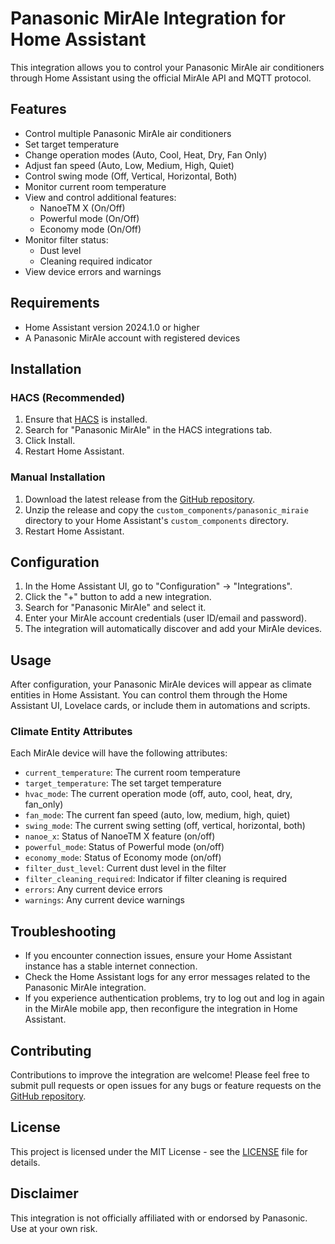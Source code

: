 # Panasonic MirAIe Integration for Home Assistant

This integration allows you to control your Panasonic MirAIe air conditioners through Home Assistant using the official MirAIe API and MQTT protocol.

## Features

- Control multiple Panasonic MirAIe air conditioners
- Set target temperature
- Change operation modes (Auto, Cool, Heat, Dry, Fan Only)
- Adjust fan speed (Auto, Low, Medium, High, Quiet)
- Control swing mode (Off, Vertical, Horizontal, Both)
- Monitor current room temperature
- View and control additional features:
  - NanoeTM X (On/Off)
  - Powerful mode (On/Off)
  - Economy mode (On/Off)
- Monitor filter status:
  - Dust level
  - Cleaning required indicator
- View device errors and warnings

## Requirements

- Home Assistant version 2024.1.0 or higher
- A Panasonic MirAIe account with registered devices

## Installation

### HACS (Recommended)

1. Ensure that [HACS](https://hacs.xyz/) is installed.
2. Search for "Panasonic MirAIe" in the HACS integrations tab.
3. Click Install.
4. Restart Home Assistant.

### Manual Installation

1. Download the latest release from the [GitHub repository](https://github.com/chrissmartin/hass-panasonic-miraie).
2. Unzip the release and copy the `custom_components/panasonic_miraie` directory to your Home Assistant's `custom_components` directory.
3. Restart Home Assistant.

## Configuration

1. In the Home Assistant UI, go to "Configuration" -> "Integrations".
2. Click the "+" button to add a new integration.
3. Search for "Panasonic MirAIe" and select it.
4. Enter your MirAIe account credentials (user ID/email and password).
5. The integration will automatically discover and add your MirAIe devices.

## Usage

After configuration, your Panasonic MirAIe devices will appear as climate entities in Home Assistant. You can control them through the Home Assistant UI, Lovelace cards, or include them in automations and scripts.

### Climate Entity Attributes

Each MirAIe device will have the following attributes:

- `current_temperature`: The current room temperature
- `target_temperature`: The set target temperature
- `hvac_mode`: The current operation mode (off, auto, cool, heat, dry, fan_only)
- `fan_mode`: The current fan speed (auto, low, medium, high, quiet)
- `swing_mode`: The current swing setting (off, vertical, horizontal, both)
- `nanoe_x`: Status of NanoeTM X feature (on/off)
- `powerful_mode`: Status of Powerful mode (on/off)
- `economy_mode`: Status of Economy mode (on/off)
- `filter_dust_level`: Current dust level in the filter
- `filter_cleaning_required`: Indicator if filter cleaning is required
- `errors`: Any current device errors
- `warnings`: Any current device warnings

## Troubleshooting

- If you encounter connection issues, ensure your Home Assistant instance has a stable internet connection.
- Check the Home Assistant logs for any error messages related to the Panasonic MirAIe integration.
- If you experience authentication problems, try to log out and log in again in the MirAIe mobile app, then reconfigure the integration in Home Assistant.

## Contributing

Contributions to improve the integration are welcome! Please feel free to submit pull requests or open issues for any bugs or feature requests on the [GitHub repository](https://github.com/chrissmartin/hass-panasonic-miraie).

## License

This project is licensed under the MIT License - see the [LICENSE](LICENSE) file for details.

## Disclaimer

This integration is not officially affiliated with or endorsed by Panasonic. Use at your own risk.
